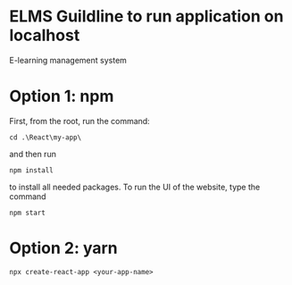 # ELMS Guildline  to  run  application  on  localhost
E-learning management system

# Option 1: npm
First, from the root, run the command:
```
cd .\React\my-app\
```
and then run
```
npm install
```
to install all needed packages.
To run the UI of the website, type the command
```
npm start
```
# Option 2: yarn
`npx create-react-app <your-app-name>`
